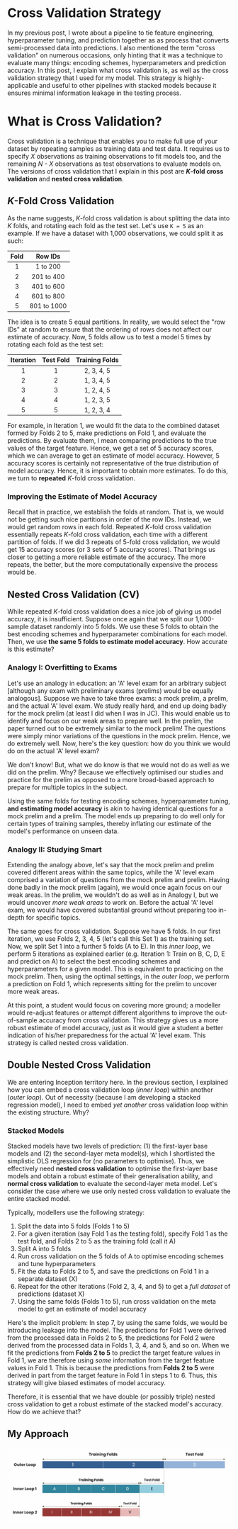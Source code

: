 # Cross Validation Strategy
In my previous post, I wrote about a pipeline to tie feature engineering, hyperparameter tuning, and prediction together as as process that converts semi-processed data into predictions. I also mentioned the term "cross validation" on numerous occasions, only hinting that it was a technique to evaluate many things: encoding schemes, hyperparameters and prediction accuracy. In this post, I explain what cross validation is, as well as the cross validation strategy that I used for my model. This strategy is highly-applicable and useful to other pipelines with stacked models because it ensures minimal information leakage in the testing process.  

# What is Cross Validation?
Cross validation is a technique that enables you to make full use of your dataset by repeating samples as training data and test data. It requires us to specify *X* observations as training observations to fit models too, and the remaining *N - X* observations as test observations to evaluate models on. The versions of cross validation that I explain in this post are ***K*-fold cross validation** and **nested cross validation**.  
  
## *K*-Fold Cross Validation
As the name suggests, *K*-fold cross validation is about splitting the data into *K* folds, and rotating each fold as the test set. Let's use `K = 5` as an example. If we have a dataset with 1,000 observations, we could split it as such:  
  
| Fold |   Row IDs   |
|:----:|:-----------:|
|   1  |   1 to 200  |
|   2  |  201 to 400 |
|   3  |  401 to 600 |
|   4  |  601 to 800 |
|   5  | 801 to 1000 |
  
The idea is to create 5 equal partitions. In reality, we would select the "row IDs" at random to ensure that the ordering of rows does not affect our estimate of accuracy. Now, 5 folds allow us to test a model 5 times by rotating each fold as the test set:  
  
| Iteration | Test Fold | Training Folds |
|:---------:|:---------:|:--------------:|
|     1     |     1     |   2, 3, 4, 5   |
|     2     |     2     |   1, 3, 4, 5   |
|     3     |     3     |   1, 2, 4, 5   |
|     4     |     4     |   1, 2, 3, 5   |
|     5     |     5     |   1, 2, 3, 4   |
  
For example, in Iteration 1, we would fit the data to the combined dataset formed by Folds 2 to 5, make predictions on Fold 1, and evaluate the predictions. By evaluate them, I mean comparing predictions to the true values of the target feature. Hence, we get a set of 5 accuracy scores, which we can average to get an estimate of model accuracy. However, 5 accuracy scores is certainly not representative of the true distribution of model accuracy. Hence, it is important to obtain more estimates. To do this, we turn to **repeated** *K*-fold cross validation.  
  
### Improving the Estimate of Model Accuracy
Recall that in practice, we establish the folds at random. That is, we would not be getting such nice partitions in order of the row IDs. Instead, we would get random rows in each fold. Repeated *K*-fold cross validation essentially repeats *K*-fold cross validation, each time with a different partition of folds. If we did 3 repeats of 5-fold cross validation, we would get 15 accuracy scores (or 3 sets of 5 accuracy scores). That brings us closer to getting a more reliable estimate of the accuracy. The more repeats, the better, but the more computationally expensive the process would be.  
  
## Nested Cross Validation (CV)
While repeated *K*-fold cross validation does a nice job of giving us model accuracy, it is insufficient. Suppose once again that we split our 1,000-sample dataset randomly into 5 folds. We use these 5 folds to obtain the best encoding schemes and hyperparameter combinations for each model. Then, we use **the same 5 folds to estimate model accuracy**. How accurate is this estimate?  
  
### Analogy I: Overfitting to Exams
Let's use an analogy in education: an 'A' level exam for an arbitrary subject [although any exam with preliminary exams (prelims) would be equally analogous]. Suppose we have to take three exams: a mock prelim, a prelim, and the actual 'A' level exam. We study really hard, and end up doing badly for the mock prelim (at least I did when I was in JC). This would enable us to identify and focus on our weak areas to prepare well. In the prelim, the paper turned out to be extremely similar to the mock prelim! The questions were simply minor variations of the questions in the mock prelim. Hence, we do extremely well. Now, here's the key question: how do you think we would do on the actual 'A' level exam?
  
We don't know! But, what we do know is that we would not do as well as we did on the prelim. Why? Because we effectively optimised our studies and practice for the prelim as opposed to a more broad-based approach to prepare for multiple topics in the subject.  
  
Using the same folds for testing encoding schemes, hyperparameter tuning, **and estimating model accuracy** is akin to having identical questions for a mock prelim and a prelim. The model ends up preparing to do well only for certain types of training samples, thereby inflating our estimate of the model's performance on unseen data.  
  
### Analogy II: Studying Smart
Extending the analogy above, let's say that the mock prelim and prelim covered different areas within the same topics, while the 'A' level exam comprised a variation of questions from the mock prelim and prelim. Having done badly in the mock prelim (again), we would once again focus on our weak areas. In the prelim, we wouldn't do as well as in Analogy I, but we would uncover *more weak areas* to work on. Before the actual 'A' level exam, we would have covered substantial ground without preparing too in-depth for specific topics.  
  
The same goes for cross validation. Suppose we have 5 folds. In our first iteration, we use Folds 2, 3, 4, 5 (let's call this Set 1) as the training set. Now, we split Set 1 into a further 5 folds (A to E). In this *inner loop*, we perform 5 iterations as explained earlier (e.g. Iteration 1: Train on B, C, D, E and predict on A) to select the best encoding schemes and hyperparameters for a given model. This is equivalent to practicing on the mock prelim. Then, using the optimal settings, in the *outer loop*, we perform a prediction on Fold 1, which represents sitting for the prelim to uncover more weak areas.  
  
At this point, a student would focus on covering more ground; a modeller would re-adjust features or attempt different algorithms to improve the out-of-sample accuracy from cross validation. This strategy gives us a more robust estimate of model accuracy, just as it would give a student a better indication of his/her preparedness for the actual 'A' level exam. This strategy is called nested cross validation.  
  
## Double Nested Cross Validation
We are entering Inception territory here. In the previous section, I explained how you can embed a cross validation loop (*inner loop*) within another (*outer loop*). Out of necessity (because I am developing a stacked regression model), I need to embed *yet another* cross validation loop within the existing structure. Why?
  
### Stacked Models
Stacked models have two levels of prediction: (1) the first-layer base models and (2) the second-layer meta model(s), which I shortlisted the simplistic OLS regression for (no parameters to optimise). Thus, we effectively need **nested cross validation** to optimise the first-layer base models and obtain a robust estimate of their generalisation ability, and **normal cross validation** to evaluate the second-layer meta model. Let's consider the case where we use only nested cross validation to evaluate the entire stacked model.  
  
Typically, modellers use the following strategy:  
  
1. Split the data into 5 folds (Folds 1 to 5)
2. For a given iteration (say Fold 1 as the testing fold), specify Fold 1 as the test fold, and Folds 2 to 5 as the training fold (call it A)
3. Split A into 5 folds
4. Run cross validation on the 5 folds of A to optimise encoding schemes and tune hyperparameters
5. Fit the data to Folds 2 to 5, and save the predictions on Fold 1 in a separate dataset (X)
6. Repeat for the other iterations (Fold 2, 3, 4, and 5) to get a *full dataset* of predictions (dataset X)
7. Using the same folds (Folds 1 to 5), run cross validation on the meta model to get an estimate of model accuracy
  
Here's the implicit problem: In step 7, by using the same folds, we would be introducing leakage into the model. The predictions for Fold 1 were derived from the processed data in Folds 2 to 5, the predictions for Fold 2 were derived from the processed data in Folds 1, 3, 4, and 5, and so on. When we fit the predictions from **Folds 2 to 5** to predict the target feature values in Fold 1, we are therefore using *some* information from the target feature values in Fold 1. This is because the predictions from **Folds 2 to 5** were derived in part from the target feature in Fold 1 in steps 1 to 6. Thus, this strategy will give biased estimates of model accuracy.  
  
Therefore, it is essential that we have double (or possibly triple) nested cross validation to get a robust estimate of the stacked model's accuracy. How do we achieve that?  
  
## My Approach







  
![](../graphics/2018-10-06-cross-validation-strategy/CV.png)
  
